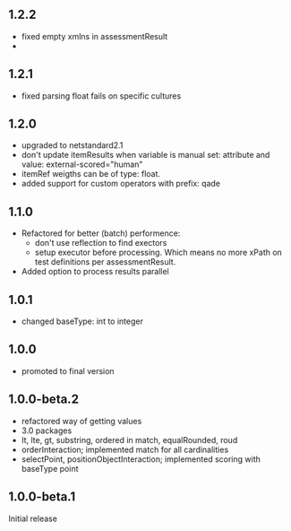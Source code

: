 ## 1.2.2
* fixed empty xmlns in assessmentResult
* 
## 1.2.1
* fixed parsing float fails on specific cultures

## 1.2.0
* upgraded to netstandard2.1
* don't update itemResults when variable is manual set: attribute and value: external-scored="human"
* itemRef weigths can be of type: float.
* added support for custom operators with prefix: qade

## 1.1.0
* Refactored for better (batch) performence:
    * don't use reflection to find exectors
    * setup executor before processing. Which means no more xPath on test definitions per assessmentResult.
* Added option to process results parallel

## 1.0.1
* changed baseType: int to integer

## 1.0.0
* promoted to final version

## 1.0.0-beta.2

* refactored way of getting values
* 3.0 packages
* lt, lte, gt, substring, ordered in match, equalRounded, roud
* orderInteraction; implemented match for all cardinalities
* selectPoint, positionObjectInteraction; implemented scoring with baseType point

## 1.0.0-beta.1

Initial release